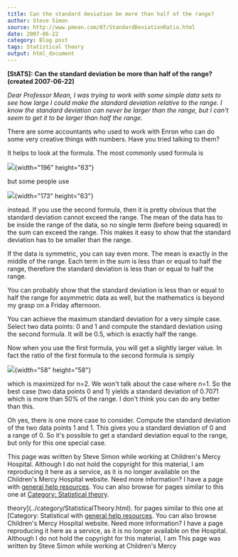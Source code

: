 ```yaml
---
title: Can the standard deviation be more than half of the range?
author: Steve Simon
source: http://www.pmean.com/07/StandardDeviationRatio.html
date: 2007-06-22
category: Blog post
tags: Statistical theory
output: html_document
---
```

**[StATS]:** **Can the standard deviation be more
than half of the range? (created 2007-06-22)**

*Dear Professor Mean, I was trying to work with some simple data sets to
see how large I could make the standard deviation relative to the range.
I know the standard deviation can never be larger than the range, but I
can\'t seem to get it to be larger than half the range.*

There are some accountants who used to work with Enron who can do some
very creative things with numbers. Have you tried talking to them?

It helps to look at the formula. The most commonly used formula is

![](images/StandardDeviationRatio01.gif){width="196" height="63"}

but some people use

![](images/StandardDeviationRatio02.gif){width="173" height="63"}

instead. If you use the second formula, then it is pretty obvious that
the standard deviation cannot exceed the range. The mean of the data has
to be inside the range of the data, so no single term (before being
squared) in the sum can exceed the range. This makes it easy to show
that the standard deviation has to be smaller than the range.

If the data is symmetric, you can say even more. The mean is exactly in
the middle of the range. Each term in the sum is less than or equal to
half the range, therefore the standard deviation is less than or equal
to half the range.

You can probably show that the standard deviation is less than or equal
to half the range for asymmetric data as well, but the mathematics is
beyond my grasp on a Friday afternoon.

You can achieve the maximum standard deviation for a very simple case.
Select two data points: 0 and 1 and compute the standard deviation using
the second formula. It will be 0.5, which is exactly half the range.

Now when you use the first formula, you will get a slightly larger
value. In fact the ratio of the first formula to the second formula is
simply

![](images/StandardDeviationRatio03.gif){width="58" height="58"}

which is maximized for n=2. We won\'t talk about the case where n=1. So
the best case (two data points 0 and 1) yields a standard deviation of
0.7071 which is more than 50% of the range. I don\'t think you can do
any better than this.

Oh yes, there is one more case to consider. Compute the standard
deviation of the two data points 1 and 1. This gives you a standard
deviation of 0 and a range of 0. So it\'s possible to get a standard
deviation equal to the range, but only for this one special case.

This page was written by Steve Simon while working at Children\'s Mercy
Hospital. Although I do not hold the copyright for this material, I am
reproducing it here as a service, as it is no longer available on the
Children\'s Mercy Hospital website. Need more information? I have a page
with [general help resources](../GeneralHelp.html). You can also browse
for pages similar to this one at [Category: Statistical
theory](../category/StatisticalTheory.html).
<!---More--->
theory](../category/StatisticalTheory.html).
for pages similar to this one at [Category: Statistical
with [general help resources](../GeneralHelp.html). You can also browse
Children\'s Mercy Hospital website. Need more information? I have a page
reproducing it here as a service, as it is no longer available on the
Hospital. Although I do not hold the copyright for this material, I am
This page was written by Steve Simon while working at Children\'s Mercy

<!---Do not use
**[StATS]:** **Can the standard deviation be more
This page was written by Steve Simon while working at Children\'s Mercy
Hospital. Although I do not hold the copyright for this material, I am
reproducing it here as a service, as it is no longer available on the
Children\'s Mercy Hospital website. Need more information? I have a page
with [general help resources](../GeneralHelp.html). You can also browse
for pages similar to this one at [Category: Statistical
theory](../category/StatisticalTheory.html).
--->

